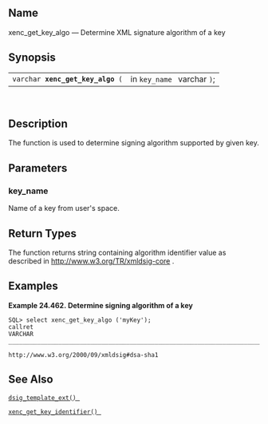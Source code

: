 <div>

<div>

</div>

<div>

## Name

xenc_get_key_algo — Determine XML signature algorithm of a key

</div>

<div>

## Synopsis

<div>

|                                       |                             |
|---------------------------------------|-----------------------------|
| `varchar `**`xenc_get_key_algo`**` (` | in `key_name ` varchar `)`; |

<div>

 

</div>

</div>

</div>

<div>

## Description

The function is used to determine signing algorithm supported by given
key.

</div>

<div>

## Parameters

<div>

### key_name

Name of a key from user's space.

</div>

</div>

<div>

## Return Types

The function returns string containing algorithm identifier value as
described in <a href="http://www.w3.org/TR/xmldsig-core/" class="ulink"
target="_top">http://www.w3.org/TR/xmldsig-core</a> .

</div>

<div>

## Examples

<div>

**Example 24.462. Determine signing algorithm of a key**

<div>

``` screen
SQL> select xenc_get_key_algo ('myKey');
callret
VARCHAR
_______________________________________________________________________________

http://www.w3.org/2000/09/xmldsig#dsa-sha1
```

</div>

</div>

  

</div>

<div>

## See Also

<a href="fn_dsig_template_ext.html" class="link"
title="dsig_template_ext"><code
class="function">dsig_template_ext() </code></a>

<a href="fn_xenc_get_key_identifier.html" class="link"
title="xenc_get_key_identifier"><code
class="function">xenc_get_key_identifier() </code></a>

</div>

</div>
